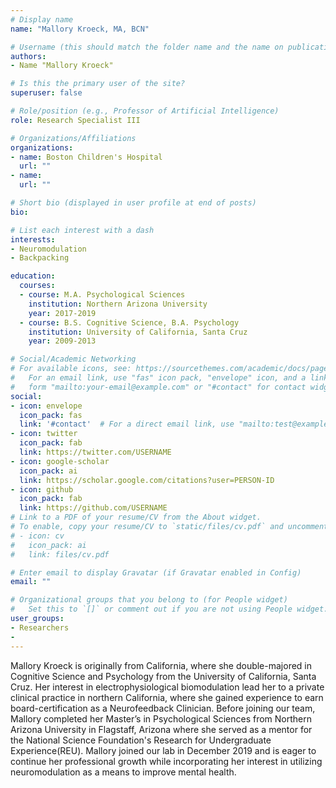 ```yaml
---
# Display name
name: "Mallory Kroeck, MA, BCN"

# Username (this should match the folder name and the name on publications)
authors:
- Name "Mallory Kroeck"

# Is this the primary user of the site?
superuser: false

# Role/position (e.g., Professor of Artificial Intelligence)
role: Research Specialist III

# Organizations/Affiliations
organizations:
- name: Boston Children's Hospital 
  url: ""
- name: 
  url: ""

# Short bio (displayed in user profile at end of posts)
bio: 

# List each interest with a dash
interests:
- Neuromodulation
- Backpacking

education:
  courses:
  - course: M.A. Psychological Sciences
    institution: Northern Arizona University
    year: 2017-2019
  - course: B.S. Cognitive Science, B.A. Psychology
    institution: University of California, Santa Cruz
    year: 2009-2013

# Social/Academic Networking
# For available icons, see: https://sourcethemes.com/academic/docs/page-builder/#icons
#   For an email link, use "fas" icon pack, "envelope" icon, and a link in the
#   form "mailto:your-email@example.com" or "#contact" for contact widget.
social:
- icon: envelope
  icon_pack: fas
  link: '#contact'  # For a direct email link, use "mailto:test@example.org".
- icon: twitter
  icon_pack: fab
  link: https://twitter.com/USERNAME
- icon: google-scholar
  icon_pack: ai
  link: https://scholar.google.com/citations?user=PERSON-ID
- icon: github
  icon_pack: fab
  link: https://github.com/USERNAME
# Link to a PDF of your resume/CV from the About widget.
# To enable, copy your resume/CV to `static/files/cv.pdf` and uncomment the lines below.
# - icon: cv
#   icon_pack: ai
#   link: files/cv.pdf

# Enter email to display Gravatar (if Gravatar enabled in Config)
email: ""

# Organizational groups that you belong to (for People widget)
#   Set this to `[]` or comment out if you are not using People widget.
user_groups:
- Researchers
- 
---
```


Mallory Kroeck is originally from California, where she double-majored in Cognitive Science and Psychology from the University of California, Santa Cruz. Her interest in electrophysiological biomodulation lead her to a private clinical practice in northern California, where she gained experience to earn board-certification as a Neurofeedback Clinician. Before joining our team, Mallory completed her Master’s in Psychological Sciences from Northern Arizona University in Flagstaff, Arizona where she served as a mentor for the National Science Foundation's Research for Undergraduate Experience(REU). Mallory joined our lab in December 2019 and is eager to continue her professional growth while incorporating her interest in utilizing neuromodulation as a means to improve mental health.

